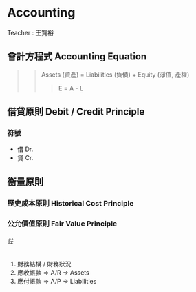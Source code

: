 # Accounting

Teacher : 王寬裕

## 會計方程式 Accounting Equation
>> Assets (資產) = Liabilities (負債) + Equity (淨值, 產權)
>>> E = A - L

## 借貸原則 Debit / Credit Principle
### 符號
- 借 Dr.
- 貸 Cr.

## 衡量原則
### 歷史成本原則 Historical Cost Principle


### 公允價值原則 Fair Value Principle


###### 註
1. 財務結構 / 財務狀況
2. 應收帳款 => A/R -> Assets
3. 應付帳款 => A/P -> Liabilities